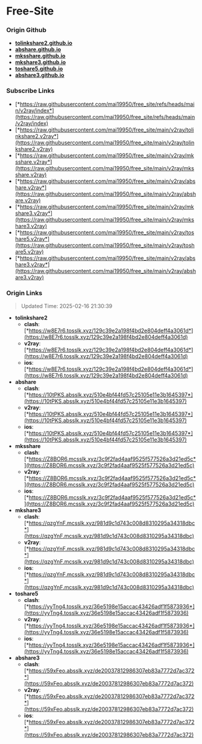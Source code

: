 # Free-Site

### Origin Github

- [**tolinkshare2.github.io**](https://github.com/tolinkshare2/tolinkshare2.github.io)
- [**abshare.github.io**](https://github.com/abshare/abshare.github.io)
- [**mksshare.github.io**](https://github.com/mksshare/mksshare.github.io)
- [**mkshare3.github.io**](https://github.com/mkshare3/mkshare3.github.io)
- [**toshare5.github.io**](https://github.com/toshare5/toshare5.github.io)
- [**abshare3.github.io**](https://github.com/abshare3/abshare3.github.io)

### Subscribe Links

- [*https://raw.githubusercontent.com/mai19950/free_site/refs/heads/main/v2ray/index*](https://raw.githubusercontent.com/mai19950/free_site/refs/heads/main/v2ray/index)
- [*https://raw.githubusercontent.com/mai19950/free_site/main/v2ray/tolinkshare2.v2ray*](https://raw.githubusercontent.com/mai19950/free_site/main/v2ray/tolinkshare2.v2ray)
- [*https://raw.githubusercontent.com/mai19950/free_site/main/v2ray/mksshare.v2ray*](https://raw.githubusercontent.com/mai19950/free_site/main/v2ray/mksshare.v2ray)
- [*https://raw.githubusercontent.com/mai19950/free_site/main/v2ray/abshare.v2ray*](https://raw.githubusercontent.com/mai19950/free_site/main/v2ray/abshare.v2ray)
- [*https://raw.githubusercontent.com/mai19950/free_site/main/v2ray/mkshare3.v2ray*](https://raw.githubusercontent.com/mai19950/free_site/main/v2ray/mkshare3.v2ray)
- [*https://raw.githubusercontent.com/mai19950/free_site/main/v2ray/toshare5.v2ray*](https://raw.githubusercontent.com/mai19950/free_site/main/v2ray/toshare5.v2ray)
- [*https://raw.githubusercontent.com/mai19950/free_site/main/v2ray/abshare3.v2ray*](https://raw.githubusercontent.com/mai19950/free_site/main/v2ray/abshare3.v2ray)

### Origin Links

> Updated Time: 2025-02-16 21:30:39

- **tolinkshare2**
  - **clash**: [*https://w8E7r6.tosslk.xyz/129c39e2a198f4bd2e804deff4a3061d*](https://w8E7r6.tosslk.xyz/129c39e2a198f4bd2e804deff4a3061d)
  - **v2ray**: [*https://w8E7r6.tosslk.xyz/129c39e2a198f4bd2e804deff4a3061d*](https://w8E7r6.tosslk.xyz/129c39e2a198f4bd2e804deff4a3061d)
  - **ios**: [*https://w8E7r6.tosslk.xyz/129c39e2a198f4bd2e804deff4a3061d*](https://w8E7r6.tosslk.xyz/129c39e2a198f4bd2e804deff4a3061d)
- **abshare**
  - **clash**: [*https://10tPKS.absslk.xyz/510e4bf44fd57c25105e11e3b1645397*](https://10tPKS.absslk.xyz/510e4bf44fd57c25105e11e3b1645397)
  - **v2ray**: [*https://10tPKS.absslk.xyz/510e4bf44fd57c25105e11e3b1645397*](https://10tPKS.absslk.xyz/510e4bf44fd57c25105e11e3b1645397)
  - **ios**: [*https://10tPKS.absslk.xyz/510e4bf44fd57c25105e11e3b1645397*](https://10tPKS.absslk.xyz/510e4bf44fd57c25105e11e3b1645397)
- **mksshare**
  - **clash**: [*https://Z8BOR6.mcsslk.xyz/3c9f2fad4aaf9525f577526a3d21ed5c*](https://Z8BOR6.mcsslk.xyz/3c9f2fad4aaf9525f577526a3d21ed5c)
  - **v2ray**: [*https://Z8BOR6.mcsslk.xyz/3c9f2fad4aaf9525f577526a3d21ed5c*](https://Z8BOR6.mcsslk.xyz/3c9f2fad4aaf9525f577526a3d21ed5c)
  - **ios**: [*https://Z8BOR6.mcsslk.xyz/3c9f2fad4aaf9525f577526a3d21ed5c*](https://Z8BOR6.mcsslk.xyz/3c9f2fad4aaf9525f577526a3d21ed5c)
- **mkshare3**
  - **clash**: [*https://qzgYnF.mcsslk.xyz/981d9c1d743c008d8310295a34318dbc*](https://qzgYnF.mcsslk.xyz/981d9c1d743c008d8310295a34318dbc)
  - **v2ray**: [*https://qzgYnF.mcsslk.xyz/981d9c1d743c008d8310295a34318dbc*](https://qzgYnF.mcsslk.xyz/981d9c1d743c008d8310295a34318dbc)
  - **ios**: [*https://qzgYnF.mcsslk.xyz/981d9c1d743c008d8310295a34318dbc*](https://qzgYnF.mcsslk.xyz/981d9c1d743c008d8310295a34318dbc)
- **toshare5**
  - **clash**: [*https://yyTng4.tosslk.xyz/36e5198e15accac43426adf1f5873936*](https://yyTng4.tosslk.xyz/36e5198e15accac43426adf1f5873936)
  - **v2ray**: [*https://yyTng4.tosslk.xyz/36e5198e15accac43426adf1f5873936*](https://yyTng4.tosslk.xyz/36e5198e15accac43426adf1f5873936)
  - **ios**: [*https://yyTng4.tosslk.xyz/36e5198e15accac43426adf1f5873936*](https://yyTng4.tosslk.xyz/36e5198e15accac43426adf1f5873936)
- **abshare3**
  - **clash**: [*https://59xFeo.absslk.xyz/de20037812986307eb83a7772d7ac372*](https://59xFeo.absslk.xyz/de20037812986307eb83a7772d7ac372)
  - **v2ray**: [*https://59xFeo.absslk.xyz/de20037812986307eb83a7772d7ac372*](https://59xFeo.absslk.xyz/de20037812986307eb83a7772d7ac372)
  - **ios**: [*https://59xFeo.absslk.xyz/de20037812986307eb83a7772d7ac372*](https://59xFeo.absslk.xyz/de20037812986307eb83a7772d7ac372)
